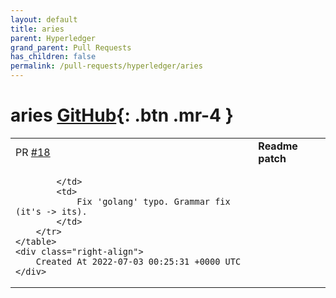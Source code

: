```yaml
---
layout: default
title: aries
parent: Hyperledger
grand_parent: Pull Requests
has_children: false
permalink: /pull-requests/hyperledger/aries
---
```


# aries <span class="fs-3 right-align">[GitHub](https://github.com/hyperledger/aries){: .btn .mr-4 }</span>


<div>
    <table>
        <tr>
            <td>
                PR <a href="https://github.com/hyperledger/aries/pull/18" class=".btn">#18</a>
            </td>
            <td>
                <b>
                    Readme patch
                </b>
            </td>
        </tr>
        <tr>
            <td>
                
            </td>
            <td>
                Fix 'golang' typo. Grammar fix (it's -> its).
            </td>
        </tr>
    </table>
    <div class="right-align">
        Created At 2022-07-03 00:25:31 +0000 UTC
    </div>
</div>

